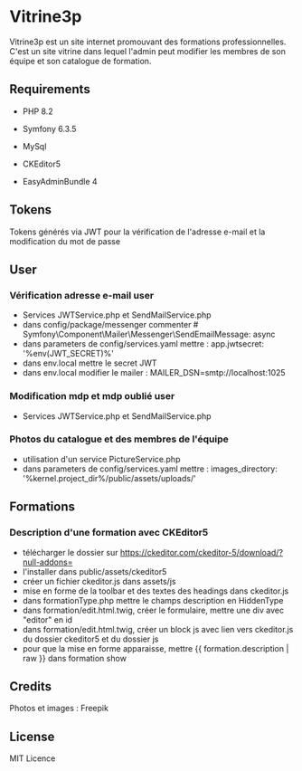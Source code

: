 # Vitrine3p

Vitrine3p est un site internet promouvant des formations professionnelles. C'est un site vitrine dans lequel l'admin peut modifier les membres de son équipe et son catalogue de formation.

## Requirements

- PHP 8.2
- Symfony 6.3.5
- MySql

- CKEditor5
- EasyAdminBundle 4

## Tokens

Tokens générés via JWT pour la vérification de l'adresse e-mail et la modification du mot de passe

## User

### Vérification adresse e-mail user
- Services JWTService.php et SendMailService.php
- dans config/package/messenger commenter   # Symfony\Component\Mailer\Messenger\SendEmailMessage: async
- dans parameters de config/services.yaml mettre : app.jwtsecret: '%env(JWT_SECRET)%'
- dans env.local mettre le secret JWT
- dans env.local modifier le mailer : MAILER_DSN=smtp://localhost:1025

### Modification mdp et mdp oublié user
- Services JWTService.php et SendMailService.php

### Photos du catalogue et des membres de l'équipe
- utilisation d'un service PictureService.php
- dans parameters de config/services.yaml mettre : images_directory: '%kernel.project_dir%/public/assets/uploads/'

## Formations

### Description d'une formation avec CKEditor5

- télécharger le dossier sur https://ckeditor.com/ckeditor-5/download/?null-addons= 
- l'installer dans public/assets/ckeditor5
- créer un fichier ckeditor.js dans assets/js
- mise en forme de la toolbar et des textes des headings dans ckeditor.js
- dans formationType.php mettre le champs description en HiddenType
- dans formation/edit.html.twig, créer le formulaire, mettre une div avec "editor" en id
- dans formation/edit.html.twig, créer un block js avec lien vers ckeditor.js du dossier ckeditor5 et du dossier js
- pour que la mise en forme apparaisse, mettre {{ formation.description | raw  }} dans formation show 

## Credits

Photos et images : Freepik

## License

MIT Licence

